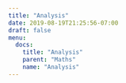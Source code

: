 ```yaml
---
title: "Analysis"
date: 2019-08-19T21:25:56-07:00
draft: false
menu:
  docs:
    title: "Analysis"
    parent: "Maths"
    name: "Analysis"
---
```


